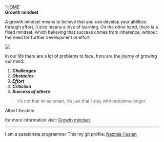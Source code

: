 '[HOME](README.md)'<br/>
**Growth mindset**

A growth mindset means to believe that you can develop your abilities through effort, it also means a love of learning.
On the other hand, there is a fixed mindset, which believing that success comes from inherence, without the need for further development or effort.

![](https://3kllhk1ibq34qk6sp3bhtox1-wpengine.netdna-ssl.com/wp-content/uploads/2015/11/growth-mindset.png)

In our life there are a lot of problems to face, here are the journy of growing our mind:
1. ***Challenges***
3. ***Obstacles***
4. ***Effort***
5. ***Criticism***
6. ***Success of others***

>It’s not that Im so smart, it’s just that I stay with problems longer.

Albert Einstein

for more information visit: [Growth mindset](https://www.atlassian.com/blog/inside-atlassian/growth-mindset)


*******
I am a passionate programmer
This my git profile: [Nazmia Husien](https://github.com/nazmia-14)

